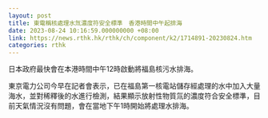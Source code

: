 ```yaml
---
layout: post
title: 東電稱核處理水氚濃度符安全標準　香港時間中午起排海
date: 2023-08-24 10:16:59.000000000 +08:00
link: https://news.rthk.hk/rthk/ch/component/k2/1714891-20230824.htm
categories: rthk
---
```


日本政府最快會在本港時間中午12時啟動將福島核污水排海。

東京電力公司今早在記者會表示，已在福島第一核電站儲存經處理的水中加入大量海水，並對稀釋後的水進行檢測，結果顯示放射性物質氚的濃度符合安全標準，目前天氣情況沒有問題，會在當地下午1時開始將處理水排海。
